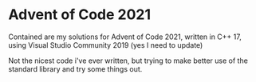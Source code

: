 # Advent of Code 2021
Contained are my solutions for Advent of Code 2021, written in C++ 17, using Visual Studio Community 2019 (yes I need to update)

Not the nicest code i've ever written, but trying to make better use of the standard library and try some things out.
